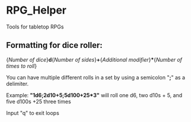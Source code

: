 # RPG_Helper
Tools for tabletop RPGs

## Formatting for dice roller:
{_Number of dice_}__d__{_Number of sides_}__+__{_Additional modifier_}__*__{_Number of times to roll_}

You can have multiple different rolls in a set by using a semicolon "__;__" as a delimiter.

Example:
**"1d6;2d10+5;5d100+25*3"** will roll one d6, two d10s + 5, and five d100s +25 three times

Input "q" to exit loops
